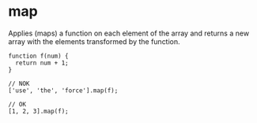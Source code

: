 # map

Applies (maps) a function on each element of the array and returns a
new array with the elements transformed by the function.

```
function f(num) {
  return num + 1;
}

// NOK
['use', 'the', 'force'].map(f);

// OK
[1, 2, 3].map(f);
```
